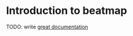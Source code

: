 # Introduction to beatmap

TODO: write [great documentation](http://jacobian.org/writing/what-to-write/)
